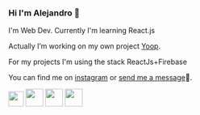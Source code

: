 <!-- **alepiumetti/alepiumetti** is a ✨ _special_ ✨ repository because its `README.md` (this file) appears on your GitHub profile. -->
### Hi I'm Alejandro 👋
I'm Web Dev. Currently I'm learning React.js 

Actually I’m working on my own project [Yoop](http://yoop.com.ar). 

For my projects I'm using the stack ReactJs+Firebase 

You can find me on [instagram](https://instagram.com/alepiumetti) or [send me a message](mailto:alejandro@piumetti.com.ar)📩.

<img src="https://upload.wikimedia.org/wikipedia/commons/thumb/4/47/React.svg/120px-React.svg.png" height=30px/> <img src="https://upload.wikimedia.org/wikipedia/commons/6/61/HTML5_logo_and_wordmark.svg" height=35px/>
<img src="https://upload.wikimedia.org/wikipedia/commons/d/d5/CSS3_logo_and_wordmark.svg" height=35px/>
<img src="https://firebase.google.com/downloads/brand-guidelines/PNG/logo-logomark.png" height=35px/>
